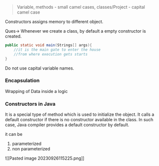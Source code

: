 
>Variable, methods - small camel cases, 
>classes/Project - capital camel case

Constructors assigns memory to different object.

Ques-> Whenever we create a class, by default a empty constructor is created.

```java
public static void main(Strings[] args){
	//it is the main gate to enter the house
	//from where execution gets starts
}
```

Do not use capital variable names. 
### Encapsulation
Wrapping of Data inside a logic
### Constructors in Java
It is a special type of method which is used to initialize the object.
It calls a default constructor if there is no constructor available in the class. In such case, Java compiler provides a default constructor by default.

it can be 
1. parameterized
2. non parameterized

![[Pasted image 20230926115225.png]]

